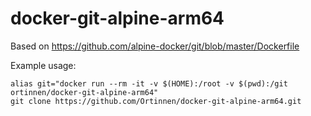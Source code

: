 # docker-git-alpine-arm64
Based on https://github.com/alpine-docker/git/blob/master/Dockerfile

Example usage:
```
alias git="docker run --rm -it -v $(HOME):/root -v $(pwd):/git ortinnen/docker-git-alpine-arm64"
git clone https://github.com/Ortinnen/docker-git-alpine-arm64.git
```
